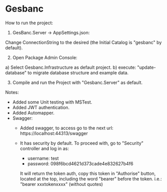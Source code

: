 # Gesbanc
How to run the project: 

1) GesBanc.Server -> AppSettings.json:

Change ConnectionString to the desired (the Initial Catalog is "gesbanc" by default).

2) Open Package Admin Console:

  a) Select Gesbanc.Infrastructure as default project.
  b) execute: "update-database" to migrate database structure and example data.

3) Compile and run the Project with "Gesbanc.Server" as default.

Notes:

* Added some Unit testing with MSTest.
* Added JWT authentication.
* Added Automapper.
* Swagger:
  - Added swagger, to access go to the next url: https://localhost:44313/swagger
  - It has security by default. To proceed with, go to "Security" controller and log in as: 
    - username: test  
    - password: 098f6bcd4621d373cade4e832627b4f6
    
    It will return the token auth, copy this token in "Authorise" button, located at the top, including the word "bearer" before the token.
    i.e.: "bearer xxxtokenxxxx" (without quotes)

